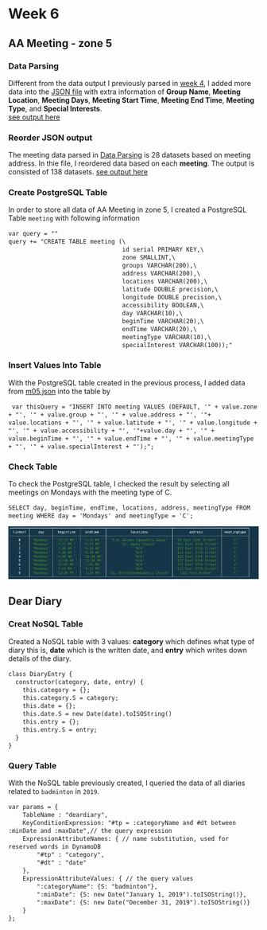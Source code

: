 # Week 6
## AA Meeting - zone 5
### Data Parsing
Different from the data output I previously parsed in [week 4](https://github.com/yiranni/data-structures/blob/master/data-structures/week4/data/AA-data-m05.json), I added more data into the [JSON file]() with extra information of **Group Name**, **Meeting Location**, **Meeting Days**, **Meeting Start Time**, **Meeting End Time**, **Meeting Type**, and **Special Interests**.
<br />
[see output here](https://github.com/yiranni/data-structures/blob/master/data-structures/week6/data/m05meeting.json)
### Reorder JSON output
The meeting data parsed in [Data Parsing](https://github.com/yiranni/data-structures/blob/master/data-structures/week6/data/m05meeting.json) is 28 datasets based on meeting address. In thie file, I reordered data based on each **meeting**. The output is consisted of 138 datasets.
[see output here](https://github.com/yiranni/data-structures/blob/master/data-structures/week6/data/m05.json)

### Create PostgreSQL Table
In order to store all data of AA Meeting in zone 5, I created a PostgreSQL Table `meeting` with following information
```
var query = ""
query += "CREATE TABLE meeting (\
                                id serial PRIMARY KEY,\
                                zone SMALLINT,\
                                groups VARCHAR(200),\
                                address VARCHAR(200),\
                                locations VARCHAR(200),\
                                latitude DOUBLE precision,\
                                longitude DOUBLE precision,\
                                accessibility BOOLEAN,\
                                day VARCHAR(10),\
                                beginTime VARCHAR(20),\
                                endTime VARCHAR(20),\
                                meetingType VARCHAR(10),\
                                specialInterest VARCHAR(100));"
```

### Insert Values Into Table
With the PostgreSQL table created in the previous process, I added data from [m05.json](https://github.com/yiranni/data-structures/blob/master/data-structures/week6/data/m05.json) into the table by

```
 var thisQuery = "INSERT INTO meeting VALUES (DEFAULT, '" + value.zone + "', '" + value.group + "', '" + value.address + "', '"+ value.locations + "', '" + value.latitude + "', '" + value.longitude + "', '" + value.accessibility + "', '"+value.day + "', '" + value.beginTime + "', '" + value.endTime + "', '" + value.meetingType + "', '" + value.specialInterest + "');";
```

### Check Table
To check the PostgreSQL table, I checked the result by selecting all meetings on Mondays with the meeting type of C.
```
SELECT day, beginTime, endTime, locations, address, meetingType FROM meeting WHERE day = 'Mondays' and meetingType = 'C';
```
![postgresql sample output](https://github.com/yiranni/data-structures/blob/master/data-structures/week6/img/aameeting05.png)


## Dear Diary
### Creat NoSQL Table
Created a NoSQL table with 3 values: **category** which defines what type of diary this is, **date** which is the  written date, and **entry** which writes down details of the diary.
```
class DiaryEntry {
  constructor(category, date, entry) {
    this.category = {};
    this.category.S = category;
    this.date = {}; 
    this.date.S = new Date(date).toISOString()
    this.entry = {};
    this.entry.S = entry;
  }
}
```

### Query Table
With the NoSQL table previously created, I queried the data of all diaries related to `badminton` in `2019`.
```
var params = {
    TableName : "deardiary",
    KeyConditionExpression: "#tp = :categoryName and #dt between :minDate and :maxDate",// the query expression
    ExpressionAttributeNames: { // name substitution, used for reserved words in DynamoDB
        "#tp" : "category",
        "#dt" : "date"
    },
    ExpressionAttributeValues: { // the query values
        ":categoryName": {S: "badminton"},
        ":minDate": {S: new Date("January 1, 2019").toISOString()},
        ":maxDate": {S: new Date("December 31, 2019").toISOString()}
    }
};
```